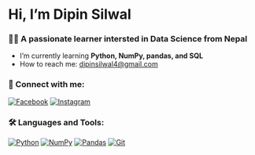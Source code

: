 # Hi, I’m Dipin Silwal

### 👨‍💻 A passionate learner intersted in Data Science from Nepal

- I’m currently learning **Python, NumPy, pandas, and SQL**
- How to reach me: dipinsilwal4@gmail.com

### 📱 Connect with me:


[![Facebook](https://img.shields.io/badge/Facebook-%231877F2.svg?&style=flat-square&logo=facebook&logoColor=white)](https://facebook.com/DeepinSilwal)
[![Instagram](https://img.shields.io/badge/Instagram-%23E4405F.svg?&style=flat-square&logo=instagram&logoColor=white)](https://instagram.com/deepinsilwal_404)

### 🛠 Languages and Tools:

[![Python](https://img.shields.io/badge/-Python-366A8C?&style=flat-square&logo=python&logoColor=white)]()
[![NumPy](https://img.shields.io/badge/-NumPy-%23013243?&style=flat-square&logo=NumPy&logoColor=white)]()
[![Pandas](https://img.shields.io/badge/-Pandas-%23150458?&style=flat-square&logo=pandas&logoColor=white)]()
[![Git](https://img.shields.io/badge/-Git-F05032?&style=flat-square&logo=git&logoColor=white)]()
